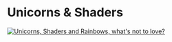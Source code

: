 # Unicorns & Shaders

[![Unicorns, Shaders and Rainbows, what's not to love?](https://imgur.com/a/tBeJomq)](https://www.youtube.com/watch?v=ODyaFl8fLt4 "Unicorns, Shaders and Rainbows, what's not to love?")
